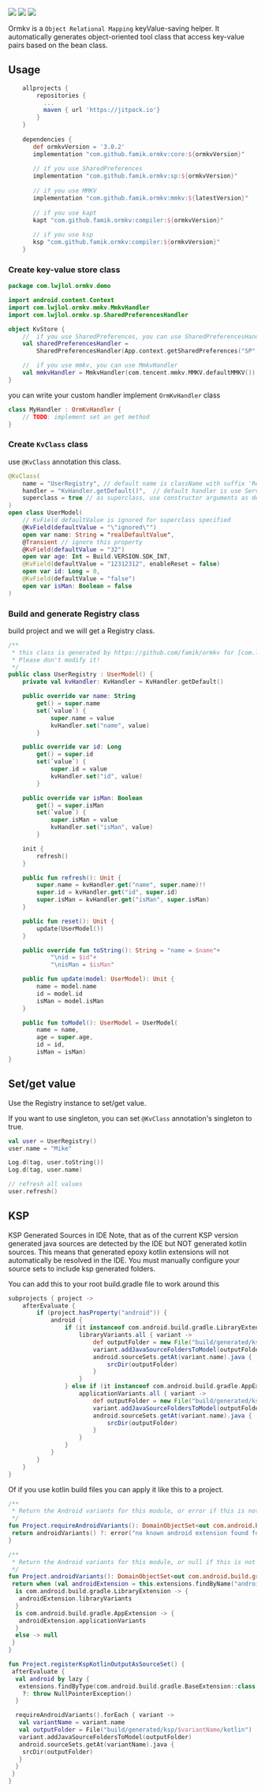 [![](https://jitpack.io/v/famik/ormkv.svg)](https://jitpack.io/#famik/ormkv)
![](https://img.shields.io/badge/build-passing-green.svg)
![](https://img.shields.io/badge/license-MIT-orange.svg)

Ormkv is a `Object Relational Mapping` keyValue-saving helper. It automatically generates
object-oriented tool class that access key-value pairs based on the bean class.

## Usage

```gradle
    allprojects {
        repositories {
          ...
          maven { url 'https://jitpack.io'}
        }
    }
    
    dependencies {
	   def ormkvVersion = '3.0.2'
	   implementation "com.github.famik.ormkv:core:${ormkvVersion}"
	   
	   // if you use SharedPreferences
	   implementation "com.github.famik.ormkv:sp:${ormkvVersion}"
	   
	   // if you use MMKV
	   implementation "com.github.famik.ormkv:mmkv:${latestVersion}"
	   
	   // if you use kapt
	   kapt "com.github.famik.ormkv:compiler:${ormkvVersion}"
	   
	   // if you use ksp
	   ksp "com.github.famik.ormkv:compiler:${ormkvVersion}"
	}
```

### Create key-value store class

```kotlin
package com.lwjlol.ormkv.demo

import android.content.Context
import com.lwjlol.ormkv.mmkv.MmkvHandler
import com.lwjlol.ormkv.sp.SharedPreferencesHandler

object KvStore {
    //  if you use SharedPreferences, you can use SharedPreferencesHandler
    val sharedPreferencesHandler =
        SharedPreferencesHandler(App.context.getSharedPreferences("SP", Context.MODE_PRIVATE))

    //  if you use mmkv, you can use MmkvHandler
    val mmkvHandler = MmkvHandler(com.tencent.mmkv.MMKV.defaultMMKV())
}
```

you can write your custom handler implement `OrmKvHandler` class

```kotlin
class MyHandler : OrmKvHandler {
    // TODO: implement set an get method
}

```

### Create `KvClass` class

use `@KvClass` annotation this class.

```kotlin
@KvClass(
    name = "UserRegistry", // default name is className with suffix 'Registry', such as UserModelRegistry
    handler = "KvHandler.getDefault()",  // default handler is use ServiceLoader to found
    superclass = true // as superclass, use constructor arguments as default value
)
open class UserModel(
    // KvField defaultValue is ignored for superclass specified
    @KvField(defaultValue = "\"ignored\"")
    open var name: String = "realDefaultValue",
    @Transient // ignore this property
    @KvField(defaultValue = "32")
    open var age: Int = Build.VERSION.SDK_INT,
    @KvField(defaultValue = "12312312", enableReset = false)
    open var id: Long = 0,
    @KvField(defaultValue = "false")
    open var isMan: Boolean = false
)
```

### Build and generate Registry class

build project and we will get a Registry class.

```kotlin
/**
 * this class is generated by https://github.com/famik/ormkv for [com.lwjlol.ormkv.demo.UserModel],
 * Please don't modify it!
 */
public class UserRegistry : UserModel() {
    private val kvHandler: KvHandler = KvHandler.getDefault()

    public override var name: String
        get() = super.name
        set(`value`) {
            super.name = value
            kvHandler.set("name", value)
        }

    public override var id: Long
        get() = super.id
        set(`value`) {
            super.id = value
            kvHandler.set("id", value)
        }

    public override var isMan: Boolean
        get() = super.isMan
        set(`value`) {
            super.isMan = value
            kvHandler.set("isMan", value)
        }

    init {
        refresh()
    }

    public fun refresh(): Unit {
        super.name = kvHandler.get("name", super.name)!!
        super.id = kvHandler.get("id", super.id)
        super.isMan = kvHandler.get("isMan", super.isMan)
    }

    public fun reset(): Unit {
        update(UserModel())
    }

    public override fun toString(): String = "name = $name"+
            "\nid = $id"+
            "\nisMan = $isMan"

    public fun update(model: UserModel): Unit {
        name = model.name
        id = model.id
        isMan = model.isMan
    }

    public fun toModel(): UserModel = UserModel(
        name = name,
        age = super.age,
        id = id,
        isMan = isMan)
}
```

## Set/get value

Use the Registry instance to set/get value.

If you want to use singleton, you can set `@KvClass` annotation's singleton to true.

```kotlin
val user = UserRegistry()
user.name = "Mike"

Log.d(tag, user.toString())
Log.d(tag, user.name)

// refresh all values
user.refresh()
```

## KSP

KSP Generated Sources in IDE Note, that as of the current KSP version generated java sources are
detected by the IDE but NOT generated kotlin sources. This means that generated epoxy kotlin
extensions will not automatically be resolved in the IDE. You must manually configure your source
sets to include ksp generated folders.

You can add this to your root build.gradle file to work around this

```gradle
subprojects { project ->
    afterEvaluate {
        if (project.hasProperty("android")) {
            android {
                if (it instanceof com.android.build.gradle.LibraryExtension) {
                    libraryVariants.all { variant ->
                        def outputFolder = new File("build/generated/ksp/${variant.name}/kotlin")
                        variant.addJavaSourceFoldersToModel(outputFolder)
                        android.sourceSets.getAt(variant.name).java {
                            srcDir(outputFolder)
                        }
                    }
                } else if (it instanceof com.android.build.gradle.AppExtension) {
                    applicationVariants.all { variant ->
                        def outputFolder = new File("build/generated/ksp/${variant.name}/kotlin")
                        variant.addJavaSourceFoldersToModel(outputFolder)
                        android.sourceSets.getAt(variant.name).java {
                            srcDir(outputFolder)
                        }
                    }
                }
            }
        }
    }
}
```

Of if you use kotlin build files you can apply it like this to a project.

```kotlin
/**
 * Return the Android variants for this module, or error if this is not a module with a known Android plugin.
 */
fun Project.requireAndroidVariants(): DomainObjectSet<out com.android.build.gradle.api.BaseVariant> {
 return androidVariants() ?: error("no known android extension found for ${project.name}")
}

/**
 * Return the Android variants for this module, or null if this is not a module with a known Android plugin.
 */
fun Project.androidVariants(): DomainObjectSet<out com.android.build.gradle.api.BaseVariant>? {
 return when (val androidExtension = this.extensions.findByName("android")) {
  is com.android.build.gradle.LibraryExtension -> {
   androidExtension.libraryVariants
  }
  is com.android.build.gradle.AppExtension -> {
   androidExtension.applicationVariants
  }
  else -> null
 }
}

fun Project.registerKspKotlinOutputAsSourceSet() {
 afterEvaluate {
  val android by lazy {
   extensions.findByType(com.android.build.gradle.BaseExtension::class.java)
    ?: throw NullPointerException()
  }

  requireAndroidVariants().forEach { variant ->
   val variantName = variant.name
   val outputFolder = File("build/generated/ksp/$variantName/kotlin")
   variant.addJavaSourceFoldersToModel(outputFolder)
   android.sourceSets.getAt(variantName).java {
    srcDir(outputFolder)
   }
  }
 }
}
```
